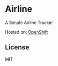 # Airline
A Simple Airline Tracker

Hosted on: [OpenShift](http://airline-harish0507.rhcloud.com/)

License
--------
MIT
